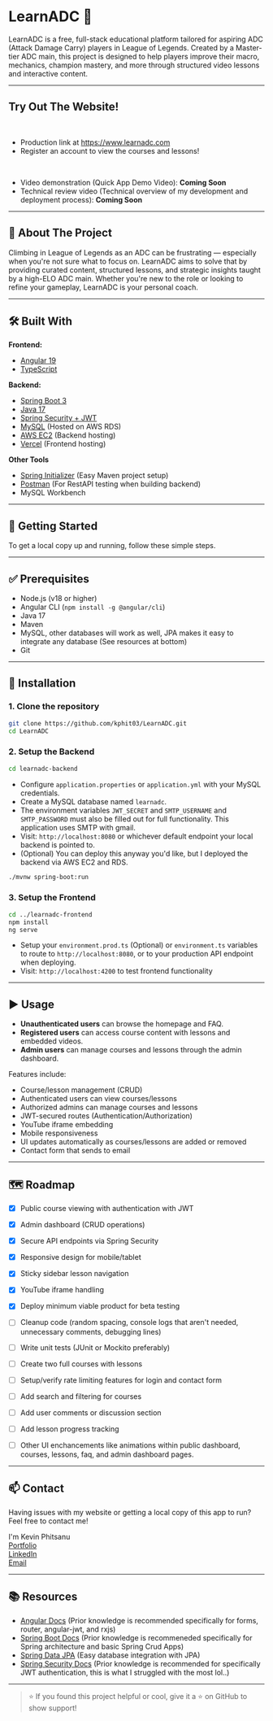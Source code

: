 # LearnADC 🎯

LearnADC is a free, full-stack educational platform tailored for aspiring ADC (Attack Damage Carry) players in League of Legends. Created by a Master-tier ADC main, this project is designed to help players improve their macro, mechanics, champion mastery, and more through structured video lessons and interactive content.

---

## Try Out The Website!
<br>

- Production link at https://www.learnadc.com
- Register an account to view the courses and lessons!

<br>

- Video demonstration (Quick App Demo Video): <b>Coming Soon</b>
- Technical review video (Technical overview of my development and deployment process): <b>Coming Soon</b>

---
## 🚀 About The Project

Climbing in League of Legends as an ADC can be frustrating — especially when you're not sure what to focus on. LearnADC aims to solve that by providing curated content, structured lessons, and strategic insights taught by a high-ELO ADC main. Whether you're new to the role or looking to refine your gameplay, LearnADC is your personal coach.

---

## 🛠️ Built With

**Frontend:**

- [Angular 19](https://angular.io/)
- [TypeScript](https://www.typescriptlang.org/)

**Backend:**

- [Spring Boot 3](https://spring.io/projects/spring-boot)
- [Java 17](https://openjdk.org/projects/jdk/17/)
- [Spring Security + JWT](https://spring.io/guides/gs/securing-web/)
- [MySQL](https://www.mysql.com/) (Hosted on AWS RDS)
- [AWS EC2](http://aws.com/) (Backend hosting)
- [Vercel](http://vercel.com/) (Frontend hosting)

**Other Tools**

- [Spring Initializer](https://start.spring.io/) (Easy Maven project setup)
- [Postman](https://www.postman.com/downloads/) (For RestAPI testing when building backend)
- MySQL Workbench

---

## 🧰 Getting Started

To get a local copy up and running, follow these simple steps.

---

## ✅ Prerequisites

- Node.js (v18 or higher)
- Angular CLI (`npm install -g @angular/cli`)
- Java 17
- Maven
- MySQL, other databases will work as well, JPA makes it easy to integrate any database (See resources at bottom)
- Git

---

## 🔧 Installation

### 1. Clone the repository

```bash
git clone https://github.com/kphit03/LearnADC.git
cd LearnADC
```

### 2. Setup the Backend

```bash
cd learnadc-backend
```

- Configure `application.properties` or `application.yml` with your MySQL credentials.
- Create a MySQL database named `learnadc`.
- The environment variables `JWT_SECRET` and `SMTP_USERNAME` and `SMTP_PASSWORD` must also be filled out for full functionality. This application uses SMTP with gmail.
- Visit: `http://localhost:8080` or whichever default endpoint your local backend is pointed to.
- (Optional) You can deploy this anyway you'd like, but I deployed the backend via AWS EC2 and RDS.

```bash
./mvnw spring-boot:run
```

### 3. Setup the Frontend

```bash
cd ../learnadc-frontend
npm install
ng serve 
```

- Setup your `environment.prod.ts` (Optional) or `environment.ts` variables to route to `http://localhost:8080`, or to your production API endpoint when deploying.
- Visit: `http://localhost:4200` to test frontend functionality

---

## ▶️ Usage

- **Unauthenticated users** can browse the homepage and FAQ.
- **Registered users** can access course content with lessons and embedded videos.
- **Admin users** can manage courses and lessons through the admin dashboard.

Features include:
- Course/lesson management (CRUD)
- Authenticated users can view courses/lessons
- Authorized admins can manage courses and lessons
- JWT-secured routes (Authentication/Authorization)
- YouTube iframe embedding
- Mobile responsiveness
- UI updates automatically as courses/lessons are added or removed
- Contact form that sends to email

---

## 🗺️ Roadmap

- [x] Public course viewing with authentication with JWT
- [x] Admin dashboard (CRUD operations)
- [x] Secure API endpoints via Spring Security
- [x] Responsive design for mobile/tablet
- [x] Sticky sidebar lesson navigation
- [x] YouTube iframe handling
- [x] Deploy minimum viable product for beta testing
- [ ] Cleanup code (random spacing, console logs that aren't needed, unnecessary comments, debugging lines)
- [ ] Write unit tests (JUnit or Mockito preferably)
- [ ] Create two full courses with lessons
- [ ] Setup/verify rate limiting features for login and contact form
- [ ] Add search and filtering for courses
- [ ] Add user comments or discussion section
- [ ] Add lesson progress tracking
- [ ] Other UI enchancements like animations within public dashboard, courses, lessons, faq, and admin dashboard pages.


---

## 📫 Contact
Having issues with my website or getting a local copy of this app to run? Feel free to contact me!

I'm Kevin Phitsanu  
[Portfolio](https://kevinphitsanu.com)  
[LinkedIn](https://www.linkedin.com/in/kevin-phitsanu/)  
[Email](mailto:kevinphitsanu22@gmail.com)

---

## 📚 Resources

- [Angular Docs](https://angular.io/docs) (Prior knowledge is recommended specifically for forms, router, angular-jwt, and rxjs)
- [Spring Boot Docs](https://docs.spring.io/spring-boot/) (Prior knowledge is recommeneded specifically for Spring architecture and basic Spring Crud Apps)
- [Spring Data JPA](https://spring.io/projects/spring-data-jpa) (Easy database integration with JPA)
- [Spring Security Docs](https://docs.spring.io/spring-security/reference/index.html) (Prior knowledge is recommended for specifically JWT authentication, this is what I struggled with the most lol..)

---

> ⭐ If you found this project helpful or cool, give it a ⭐ on GitHub to show support!
